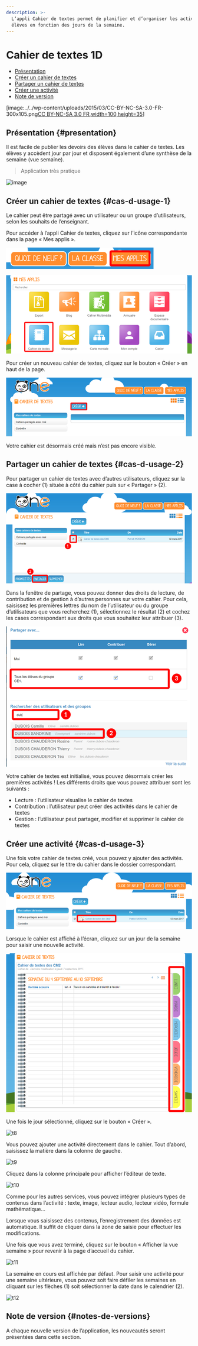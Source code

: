 ```yaml
---
description: >-
  L’appli Cahier de textes permet de planifier et d’organiser les activités des
  élèves en fonction des jours de la semaine.
---
```


# Cahier de textes 1D

* [Présentation](https://github.com/rdjedjig/test/tree/3238c182f08d33cb073b2a487612e589768c5227/application/751/index.html?iframe=true#presentation)
* [Créer un cahier de textes](https://github.com/rdjedjig/test/tree/3238c182f08d33cb073b2a487612e589768c5227/application/751/index.html?iframe=true#cas-d-usage-1)
* [Partager un cahier de textes](https://github.com/rdjedjig/test/tree/3238c182f08d33cb073b2a487612e589768c5227/application/751/index.html?iframe=true#cas-d-usage-2)
* [Créer une activité](https://github.com/rdjedjig/test/tree/3238c182f08d33cb073b2a487612e589768c5227/application/751/index.html?iframe=true#cas-d-usage-3)
* [Note de version](https://github.com/rdjedjig/test/tree/3238c182f08d33cb073b2a487612e589768c5227/application/751/index.html?iframe=true#notes-de-versions)

\[image:../../wp-content/uploads/2015/03/CC-BY-NC-SA-3.0-FR-300x105.png[CC BY-NC-SA 3.0 FR,width=100,height=35](http://creativecommons.org/licenses/by-nc-sa/3.0/fr/)\]

## Présentation {#presentation}

Il est facile de publier les devoirs des élèves dans le cahier de textes. Les élèves y accèdent jour par jour et disposent également d’une synthèse de la semaine \(vue semaine\).

> Application très pratique

![image](https://github.com/rdjedjig/test/tree/3238c182f08d33cb073b2a487612e589768c5227/wp-content/uploads/2015/05/cahier-de-textes.png)

## Créer un cahier de textes {#cas-d-usage-1}

Le cahier peut être partagé avec un utilisateur ou un groupe d’utilisateurs, selon les souhaits de l’enseignant.

Pour accéder à l’appli Cahier de textes, cliquez sur l’icône correspondante dans la page « Mes applis ».

![image](.gitbook/assets/cahier-de-textes.png)

![image](.gitbook/assets/cahier-de-texte-2.png)

Pour créer un nouveau cahier de textes, cliquez sur le bouton « Créer » en haut de la page.

![image](.gitbook/assets/cahier-de-texte-3.png)

Votre cahier est désormais créé mais n’est pas encore visible.

## Partager un cahier de textes {#cas-d-usage-2}

Pour partager un cahier de textes avec d’autres utilisateurs, cliquez sur la case à cocher \(1\) située à côté du cahier puis sur « Partager » \(2\).

![image](.gitbook/assets/cahier-de-texte-4.png)

Dans la fenêtre de partage, vous pouvez donner des droits de lecture, de contribution et de gestion à d’autres personnes sur votre cahier. Pour cela, saisissez les premières lettres du nom de l’utilisateur ou du groupe d’utilisateurs que vous recherchez \(1\), sélectionnez le résultat \(2\) et cochez les cases correspondant aux droits que vous souhaitez leur attribuer \(3\).

![image](.gitbook/assets/cahier-de-texte-5.png)

Votre cahier de textes est initialisé, vous pouvez désormais créer les premières activités ! Les différents droits que vous pouvez attribuer sont les suivants :

* Lecture : l’utilisateur visualise le cahier de textes
* Contribution : l’utilisateur peut créer des activités dans le cahier de textes
* Gestion : l’utilisateur peut partager, modifier et supprimer le cahier de textes

## Créer une activité {#cas-d-usage-3}

Une fois votre cahier de textes créé, vous pouvez y ajouter des activités. Pour cela, cliquez sur le titre du cahier dans le dossier correspondant.

![image](.gitbook/assets/cahier-de-texte-6.png)

Lorsque le cahier est affiché à l’écran, cliquez sur un jour de la semaine pour saisir une nouvelle activité.

![image](.gitbook/assets/cahier-de-texte-7.png)

Une fois le jour sélectionné, cliquez sur le bouton « Créer ».

![t8](https://github.com/rdjedjig/test/tree/3238c182f08d33cb073b2a487612e589768c5227/wp-content/uploads/2015/06/t8.png)

Vous pouvez ajouter une activité directement dans le cahier. Tout d’abord, saisissez la matière dans la colonne de gauche.

![t9](https://github.com/rdjedjig/test/tree/3238c182f08d33cb073b2a487612e589768c5227/wp-content/uploads/2015/06/t9.png)

Cliquez dans la colonne principale pour afficher l’éditeur de texte.

![t10](https://github.com/rdjedjig/test/tree/3238c182f08d33cb073b2a487612e589768c5227/wp-content/uploads/2015/06/t10.png)

Comme pour les autres services, vous pouvez intégrer plusieurs types de contenus dans l’activité : texte, image, lecteur audio, lecteur vidéo, formule mathématique…

Lorsque vous saisissez des contenus, l’enregistrement des données est automatique. Il suffit de cliquer dans la zone de saisie pour effectuer les modifications.

Une fois que vous avez terminé, cliquez sur le bouton « Afficher la vue semaine » pour revenir à la page d’accueil du cahier.

![t11](https://github.com/rdjedjig/test/tree/3238c182f08d33cb073b2a487612e589768c5227/wp-content/uploads/2015/06/t11.png)

La semaine en cours est affichée par défaut. Pour saisir une activité pour une semaine ultérieure, vous pouvez soit faire défiler les semaines en cliquant sur les flèches \(1\) soit sélectionner la date dans le calendrier \(2\).

![t12](https://github.com/rdjedjig/test/tree/3238c182f08d33cb073b2a487612e589768c5227/wp-content/uploads/2015/06/t12.png)

## Note de version {#notes-de-versions}

A chaque nouvelle version de l’application, les nouveautés seront présentées dans cette section.

